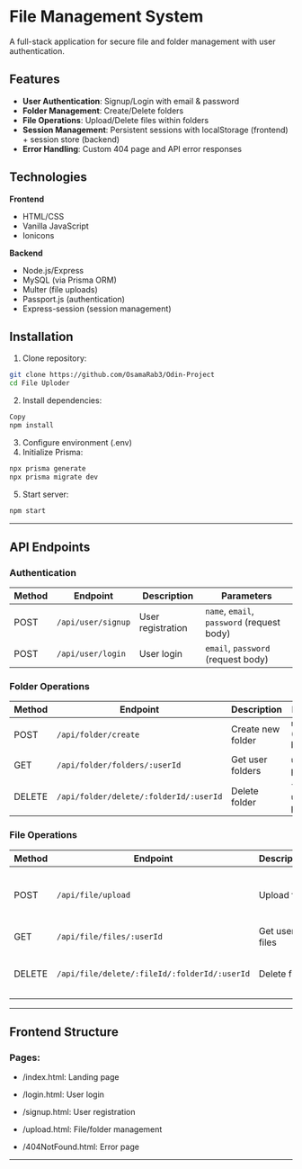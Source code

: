 # File Management System

A full-stack application for secure file and folder management with user authentication.

## Features
- **User Authentication**: Signup/Login with email & password
- **Folder Management**: Create/Delete folders
- **File Operations**: Upload/Delete files within folders
- **Session Management**: Persistent sessions with localStorage (frontend) + session store (backend)
- **Error Handling**: Custom 404 page and API error responses

## Technologies
**Frontend**  
- HTML/CSS
- Vanilla JavaScript
- Ionicons

**Backend**  
- Node.js/Express
- MySQL (via Prisma ORM)
- Multer (file uploads)
- Passport.js (authentication)
- Express-session (session management)

## Installation
1. Clone repository:
```bash
git clone https://github.com/OsamaRab3/Odin-Project
cd File Uploder
```
2. Install dependencies:

```bash
Copy
npm install
```
3. Configure environment (.env)
4. Initialize Prisma:
```bash
npx prisma generate
npx prisma migrate dev
```
5. Start server:
```bash 
npm start
```
---
## API Endpoints

### Authentication
| Method | Endpoint               | Description          | Parameters                   |
|--------|------------------------|----------------------|------------------------------|
| POST   | `/api/user/signup`     | User registration    | `name`, `email`, `password` (request body) |
| POST   | `/api/user/login`      | User login           | `email`, `password` (request body) |

### Folder Operations
| Method | Endpoint                                | Description          | Parameters                   |
|--------|-----------------------------------------|----------------------|------------------------------|
| POST   | `/api/folder/create`                   | Create new folder    | `name` (request body)        |
| GET    | `/api/folder/folders/:userId`          | Get user folders     | `userId` (URL parameter)     |
| DELETE | `/api/folder/delete/:folderId/:userId` | Delete folder        | `folderId`, `userId` (URL parameters) |

### File Operations
| Method | Endpoint                                      | Description          | Parameters                   |
|--------|-----------------------------------------------|----------------------|------------------------------|
| POST   | `/api/file/upload`                           | Upload file          | `file` (form-data), `folderId` (request body) |
| GET    | `/api/file/files/:userId`                    | Get user files       | `userId` (URL parameter)     |
| DELETE | `/api/file/delete/:fileId/:folderId/:userId` | Delete file          | `fileId`, `folderId`, `userId` (URL parameters) |


---

## Frontend Structure
### Pages:
- /index.html: Landing page

- /login.html: User login

- /signup.html: User registration

- /upload.html: File/folder management

- /404NotFound.html: Error page
---


